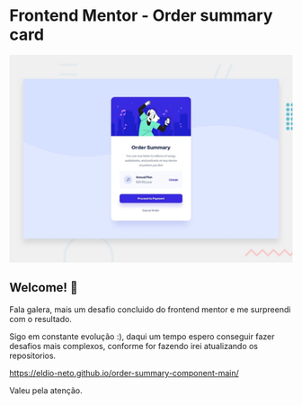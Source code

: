 # Frontend Mentor - Order summary card

![Design preview for the Order summary card coding challenge](./design/desktop-preview.jpg)

## Welcome! 👋

Fala galera, mais um desafio concluido do frontend mentor e me surpreendi com o resultado.

Sigo em constante evolução :), daqui um tempo espero conseguir fazer desafios mais complexos, conforme for fazendo irei atualizando os repositorios.

https://eldio-neto.github.io/order-summary-component-main/

Valeu pela atenção.




